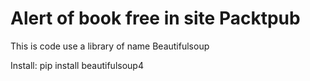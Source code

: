 # Alert of book free in site Packtpub
This is code use a library of name Beautifulsoup

Install:
pip install beautifulsoup4
